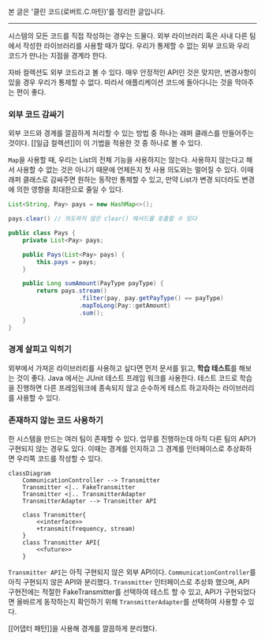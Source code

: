 본 글은 '클린 코드(로버트.C.마틴)'를 정리한 글입니다.

---

시스템의 모든 코드를 직접 작성하는 경우는 드물다. 외부 라이브러리 혹은 사내 다른 팀에서 작성한 라이브러리를 사용할 때가 많다. 우리가 통제할 수 없는 외부 코드와 우리 코드가 만나는 지점을 경계라 한다.

자바 컬렉션도 외부 코드라고 볼 수 있다. 매우 안정적인 API인 것은 맞지만, 변경사항이 있을 경우 우리가 통제할 수 없다. 따라서 애플리케이션 코드에 돌아다니는 것을 막아주는 편이 좋다.

### 외부 코드 감싸기
외부 코드와 경계를 깔끔하게 처리할 수 있는 방법 중 하나는 래퍼 클래스를 만들어주는 것이다. [[일급 컬렉션]]이 이 기법을 적용한 것 중 하나로 볼 수 있다.

`Map`을 사용할 때, 우리는 List의 전체 기능을 사용하지는 않는다. 사용하지 않는다고 해서 사용할 수 없는 것은 아니기 때문에 언제든지 첫 사용 의도와는 멀어질 수 있다. 이때 래퍼 클래스로 감싸주면 원하는 동작만 통제할 수 있고, 만약 List가 변경 되더라도 변경에 의한 영향을 최대한으로 줄일 수 있다.


```Java
List<String, Pay> pays = new HashMap<>();

pays.clear() // 의도하지 않은 clear() 메서드를 호출할 수 있다
```

```Java
public class Pays {
	private List<Pay> pays;

	public Pays(List<Pay> pays) {
		this.pays = pays;
	}

	public Long sumAmount(PayType payType) {
		return pays.stream()
					.filter(pay, pay.getPayType() == payType)
					.mapToLong(Pay::getAmount)
					.sum();
	}
}
```

### 경계 살피고 익히기
외부에서 가져온 라이브러리를 사용하고 싶다면 먼저 문서를 읽고, **학습 테스트**를 해보는 것이 좋다.
Java 에서는 JUnit 테스트 프레임 워크를 사용한다. 테스트 코드로 학습을 진행하면 다른 프레임워크에 종속되지 않고 순수하게 테스트 하고자하는 라이브러리를 사용할 수 있다.

### 존재하지 않는 코드 사용하기
한 시스템을 만드는 여러 팀이 존재할 수 있다. 업무를 진행하는데 아직 다른 팀의 API가 구현되지 않는 경우도 있다. 이때는 경계를 인지하고 그 경계를 인터페이스로 추상화하면 우리쪽 코드를 작성할 수 있다.

```mermaid
classDiagram
    CommunicationController --> Transmitter
    Transmitter <|.. FakeTransmitter
    Transmitter <|.. TransmitterAdapter
    TransmitterAdapter --> Transmitter API

	class Transmitter{
		<<interface>>
		+transmit(frequency, stream)
	}
	class Transmitter API{
		<<future>>
	}
```

`Transmitter API`는 아직 구현되지 않은 외부 API이다.
`CommunicationController`를 아직 구현되지 않은 API와 분리했다. `Transmitter` 인터페이스로 추상화 했으며, API 구현전에는 적절한 FakeTransmitter를 선택하여 테스트 할 수 있고, API가 구현되었다면 올바르게 동작하는지 확인하기 위해 `TransmitterAdapter`를 선택하여 사용할 수 있다.

[[어댑터 패턴]]을 사용해 경계를 깔끔하게 분리했다.